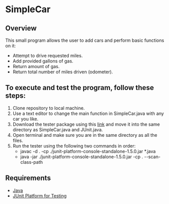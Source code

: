 # SimpleCar

## Overview
This small program allows the user to add cars and perform basic functions on it:
* Attempt to drive requested miles.
* Add provided gallons of gas.
* Return amount of gas.
* Return total number of miles driven (odometer).

## To execute and test the program, follow these steps:
1. Clone repository to local machine.
2. Use a text editor to change the main function in SimpleCar.java with any car you like.
3. Download the tester package using this [link](https://repo1.maven.org/maven2/org/junit/platform/junit-platform-console-standalone/1.5.0/junit-platform-console-standalone-1.5.0.jar) and move it into the same directory as SimpleCar.java and JUnit.java.
4. Open terminal and make sure you are in the same directory as all the files.
5. Run the tester using the following two commands in order:
    * javac -d . -cp ./junit-platform-console-standalone-1.5.0.jar *.java
    * java -jar ./junit-platform-console-standalone-1.5.0.jar -cp . --scan-class-path
    
## Requirements
* [Java](https://java.com/en/download/)
* [JUnit Platform for Testing](https://repo1.maven.org/maven2/org/junit/platform/junit-platform-console-standalone/1.5.0/junit-platform-console-standalone-1.5.0.jar)
